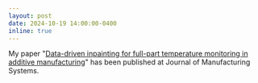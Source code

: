 ```yaml
---
layout: post
date: 2024-10-19 14:00:00-0400
inline: true
---
```

My paper "[Data-driven inpainting for full-part temperature monitoring in additive manufacturing](https://doi.org/10.1016/j.jmsy.2024.09.022)" has been published at Journal of Manufacturing Systems.

